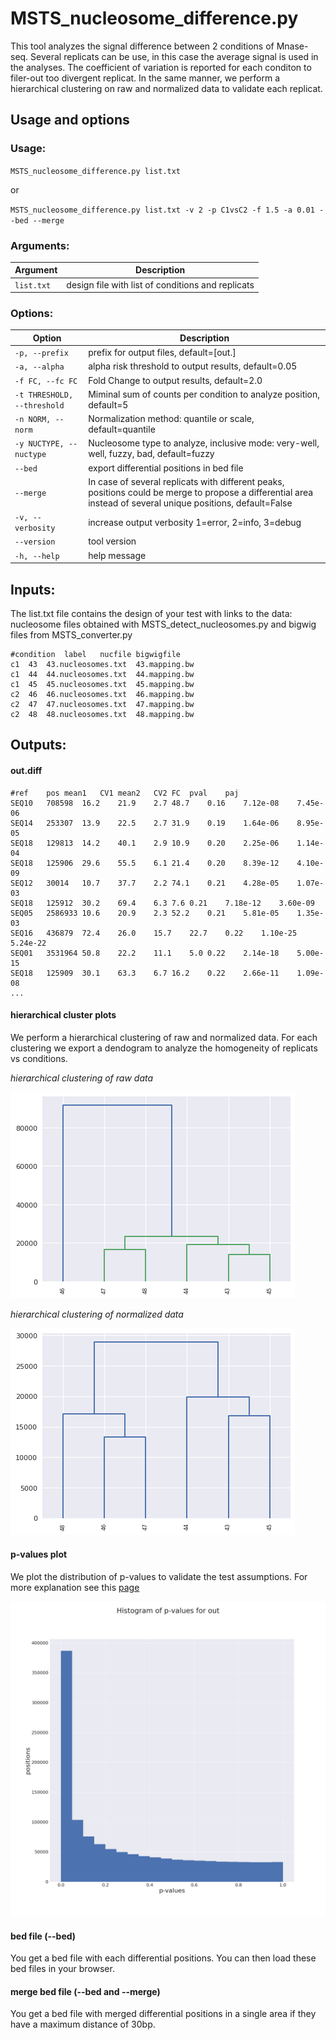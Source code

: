 # MSTS_nucleosome_difference.py

This tool analyzes the signal difference between 2 conditions of Mnase-seq. Several replicats can be use, in this case the average signal is used in the analyses. The coefficient of variation is reported for each conditon to filer-out too divergent replicat. In the same manner, we perform a hierarchical clustering on raw and normalized data to validate each replicat.     
 

## Usage and options

### Usage:

`MSTS_nucleosome_difference.py list.txt`

or

`MSTS_nucleosome_difference.py list.txt -v 2 -p C1vsC2 -f 1.5 -a 0.01 --bed --merge` 


### Arguments:

| Argument | Description |
| --------- | ----------- |
| `list.txt` | design file with list of conditions and replicats |

### Options:

| Option | Description |
| ------ | ----------- |
| `-p, --prefix` | prefix for output files, default=[out.] |
| `-a, --alpha` | alpha risk threshold to output results, default=0.05 |
| `-f FC, --fc FC` | Fold Change to output results, default=2.0 |
| `-t THRESHOLD, --threshold` | Miminal sum of counts per condition to analyze position, default=5 |
| `-n NORM, --norm` | Normalization method: quantile or scale, default=quantile |
| `-y NUCTYPE, --nuctype` | Nucleosome type to analyze, inclusive mode: very-well, well, fuzzy, bad, default=fuzzy |
| `--bed` | export differential positions in bed file |
| `--merge` | In case of several replicats with different peaks, positions could be merge to propose a differential area instead of several unique positions, default=False |
| `-v, --verbosity` | increase output verbosity 1=error, 2=info, 3=debug |
| `--version` | tool version |
| `-h, --help` | help message |

## Inputs:

The list.txt file contains the design of your test with links to the data: nucleosome files obtained with MSTS_detect_nucleosomes.py and bigwig files from MSTS_converter.py 

```
#condition	label	nucfile	bigwigfile
c1	43	43.nucleosomes.txt	43.mapping.bw
c1	44	44.nucleosomes.txt	44.mapping.bw
c1	45	45.nucleosomes.txt	45.mapping.bw
c2	46	46.nucleosomes.txt	46.mapping.bw
c2	47	47.nucleosomes.txt	47.mapping.bw
c2	48	48.nucleosomes.txt	48.mapping.bw
```

## Outputs:

#### out.diff


```
#ref	pos	mean1	CV1	mean2	CV2	FC	pval	paj
SEQ10	708598	16.2	21.9	2.7	48.7	0.16	7.12e-08	7.45e-06
SEQ14	253307	13.9	22.5	2.7	31.9	0.19	1.64e-06	8.95e-05
SEQ18	129813	14.2	40.1	2.9	10.9	0.20	2.25e-06	1.14e-04
SEQ18	125906	29.6	55.5	6.1	21.4	0.20	8.39e-12	4.10e-09
SEQ12	30014	10.7	37.7	2.2	74.1	0.21	4.28e-05	1.07e-03
SEQ18	125912	30.2	69.4	6.3	7.6	0.21	7.18e-12	3.60e-09
SEQ05	2586933	10.6	20.9	2.3	52.2	0.21	5.81e-05	1.35e-03
SEQ16	436879	72.4	26.0	15.7	22.7	0.22	1.10e-25	5.24e-22
SEQ01	3531964	50.8	22.2	11.1	5.0	0.22	2.14e-18	5.00e-15
SEQ18	125909	30.1	63.3	6.7	16.2	0.22	2.66e-11	1.09e-08
...
```

#### hierarchical cluster plots

We perform a hierarchical clustering of raw and normalized data. For each clustering we export a dendogram to analyze the homogeneity of replicats vs conditions. 

_hierarchical clustering of raw data_

<img src="images/out_diff_hc_raw.png"> 

_hierarchical clustering of normalized data_

<img src="images/out_diff_hc_norm.png"> 

#### p-values plot

We plot the distribution of p-values to validate the test assumptions. For more explanation see this [page](:http://varianceexplained.org/statistics/interpreting-pvalue-histogram/)

<img src="images/out_hist_pvalues.png"> 

#### bed file (--bed)

You get a bed file with each differential positions. You can then load these bed files in your browser.

#### merge bed file (--bed and --merge)

You get a bed file with merged differential positions in a single area if they have a maximum distance of 30bp.



